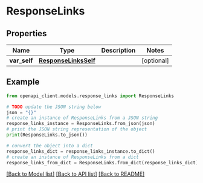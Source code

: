 # ResponseLinks


## Properties

Name | Type | Description | Notes
------------ | ------------- | ------------- | -------------
**var_self** | [**ResponseLinksSelf**](ResponseLinksSelf.md) |  | [optional] 

## Example

```python
from openapi_client.models.response_links import ResponseLinks

# TODO update the JSON string below
json = "{}"
# create an instance of ResponseLinks from a JSON string
response_links_instance = ResponseLinks.from_json(json)
# print the JSON string representation of the object
print(ResponseLinks.to_json())

# convert the object into a dict
response_links_dict = response_links_instance.to_dict()
# create an instance of ResponseLinks from a dict
response_links_from_dict = ResponseLinks.from_dict(response_links_dict)
```
[[Back to Model list]](../README.md#documentation-for-models) [[Back to API list]](../README.md#documentation-for-api-endpoints) [[Back to README]](../README.md)


